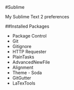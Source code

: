 #Sublime

My Sublime Text 2 preferences

##Installed Packages

 * Package Control
 * Git
 * Gitignore
 * HTTP Requester
 * PlainTasks
 * AdvancedNewFile
 * Alignment
 * Theme - Soda
 * GitGutter
 * LaTexTools
